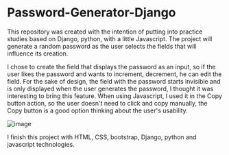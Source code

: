 # Password-Generator-Django

This repository was created with the intention of putting into practice studies based on Django, python, with a little Javascript. The project will generate a random password as the user selects the fields that will influence its creation.

I chose to create the field that displays the password as an input, so if the user likes the password and wants to increment, decrement, he can edit the field. For the sake of design, the field with the password starts invisible and is only displayed when the user generates the password, I thought it was interesting to bring this feature. When using Javascript, I used it in the Copy button action, so the user doesn't need to click and copy manually, the Copy button is a good option thinking about the user's usability.

![image](https://user-images.githubusercontent.com/43189736/187100025-ffe50007-8237-411c-b7bf-6101ce0d9f33.png)

I finish this project with HTML, CSS, bootstrap, Django, python and javascript technologies.
